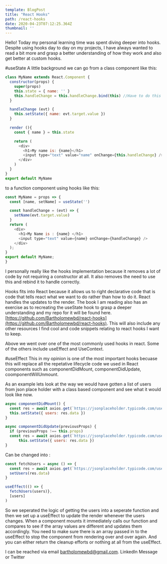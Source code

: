 ```yaml
---
template: BlogPost
title: "React Hooks"
path: /react-hooks
date: 2020-04-23T07:12:25.364Z
thumbnail: ''
---
```


Hello!  Today my personal learning time was spent diving deeper into hooks.  Despite using hooks day to day on my projects, I have always wanted to read a bit more and grasp a better understanding of how they work and also get better at custom hooks.

#useState
A little background we can go from a class component like this:
```js
class MyName extends React.Component {
  constructor(props) {
    super(props)
    this.state = { name: '' }
    this.handleChange = this.handleChange.bind(this) //Have to do this to bind this to the handler method in the class (yuck)
  }

  handleChange (evt) {
    this.setState({ name: evt.target.value })
  }

  render (){
    const { name } = this.state

    return (
      <div>
        <h1>My name is: {name}</h1>
        <input type="text" value="name" onChange={this.handleChange} />
      </div>
    )
  }
}
export default MyName
```

to a function component using hooks like this:
```js
const MyName = props => {
  const [name, setName] = useState('')

  const handleChange = (evt) => {
    setName(evt.target.value)
  }
  return (
    <div>
      <h1>My Name is : {name} </h1>
      <input type="text" value={name} onChange={handleChange} />
    </div>
  );
}
export default MyName;
}
```
I personally really like the hooks implementation because it removes a lot of code by not requiring a constructor at all. It also removes the need to use this and rebind it to handle correctly.

Hooks fits into React because it allows us to right declarative code that is code that tells react what we want to do rather than how to do it. React handles the updates to the render.  The book I am reading also has an exercise as to recreating the useState hook to grasp a deeper understanding and my repo for it will be found here. [https://github.com/Bartholomewbd/react-hooks](https://github.com/Bartholomewbd/react-hooks).  This will also include any other resources I find cool and code snippets relating to react hooks I want to keep.

Above we went over one of the most commonly used hooks in react.  Some of the others include useEffect and UseContext. 

#useEffect
This in my opinion is one of the most important hooks becuase this will replace all the repetative lifecycle code we used in React components such as componentDidMount, componentDidUpdate, coomponentWillUnmount.

As an example lets look at the way we would have gotten a list of users from json place holder with a class based component and see what it would look like now.

```js
async componentDidMount() {
  const res = await axios.get(`https://jsonplaceholder.typicode.com/users`)
  this.setState({ users: res.data })
}

async componentDidUpdate(previousProps) {
  if (previousProps !== this.props)
  const res = await axios.get(`https://jsonplaceholder.typicode.com/users`)
      this.setState({ users: res.data })
}
```

Can be changed into :

```js
const fetchUsers = async () => {
  const res = await axios.get(`https://jsonplaceholder.typicode.com/users`)
  setUsers(res.data)
}

useEffect(() => {
  fetchUsers(users)}, 
  [users]
)
```

So we seperated the logic of getting the users into a seperate function and then we set up a useEffect to update the render whenever the users changes.  When a component mounts it immediately calls our function and compares to see if the array values are different and updates them accordingly.  You need to make sure there is an array passed in to the useEffect to stop the component from rendering over and over again. And you can either return the cleanup efforts or nothing at all from the useEffect.

 I can be reached via email bartholomewbd@gmail.com. LinkedIn Message or Twitter

